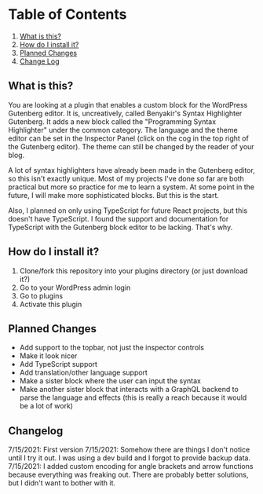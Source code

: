 # Table of Contents
1. [What is this?](#what-is-this?)
2. [How do I install it?](#how-do-i-install-it)
5. [Planned Changes](#planned-changes)
6. [Change Log](#change-log)

## What is this?

You are looking at a plugin that enables a custom block for the WordPress Gutenberg editor. It is, uncreatively, called Benyakir's Syntax Highlighter Gutenberg. It adds a new block called the "Programming Syntax Highlighter" under the common category. The language and the theme editor can be set in the Inspector Panel (click on the cog in the top right of the Gutenberg editor). The theme can still be changed by the reader of your blog.

A lot of syntax highlighters have already been made in the Gutenberg editor, so this isn't exactly unique. Most of my projects I've done so far are both practical but more so practice for me to learn a system. At some point in the future, I will make more sophisticated blocks. But this is the start.

Also, I planned on only using TypeScript for future React projects, but this doesn't have TypeScript. I found the support and documentation for TypeScript with the Gutenberg block editor to be lacking. That's why.

## How do I install it?
1. Clone/fork this repository into your plugins directory (or just download it?)
2. Go to your WordPress admin login
3. Go to plugins
4. Activate this plugin

## Planned Changes
* Add support to the topbar, not just the inspector controls
* Make it look nicer
* Add TypeScript support
* Add translation/other language support
* Make a sister block where the user can input the syntax
* Make another sister block that interacts with a GraphQL backend to parse the language and effects (this is really a reach because it would be a lot of work)

## Changelog
7/15/2021: First version
7/15/2021: Somehow there are things I don't notice until I try it out. I was using a dev build and I forgot to provide backup data.
7/15/2021: I added custom encoding for angle brackets and arrow functions because everything was freaking out. There are probably better solutions, but I didn't want to bother with it.